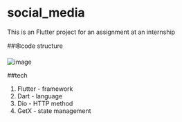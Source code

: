 # social_media
This is an Flutter project for an assignment at an internship

##🕸️code structure 


  ![image](https://github.com/user-attachments/assets/41f46efe-524f-402c-83c9-42fcef1e1039)


##tech
1. Flutter - framework
2. Dart - language
3. Dio - HTTP method
4. GetX - state management
